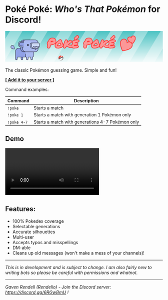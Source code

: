 
# Poké Poké: *Who's That Pokémon* for Discord!
![header](Artwork/header.png "header")

The classic Pokémon guessing game. Simple and fun!

**[\[ Add it to your server \]](https://discordapp.com/api/oauth2/authorize?client_id=616001226718314517&permissions=378944&scope=bot)**

Command examples:

| Command | Description |
| --- | --- |
| `!poke` | Starts a match |
| `!poke 1` | Starts a match with generation 1 Pokémon only |
| `!poke 4-7` | Starts a match with generations 4-7 Pokémon only |

## Demo
![Demo Video](Artwork/demo.webm)


## Features:
- 100% Pokedex coverage
- Selectable generations
- Accurate silhouettes
- Multi-user
- Accepts typos and misspellings
- DM-able
- Cleans up old messages (won't make a mess of your channels)!

---

*This is in development and is subject to change. I am also fairly new to writing bots so
please be careful with permissions and whatnot.*

---
*Gaven Rendell (Rendello) - Join the Discord server: https://discord.gg/6RGwBmU !*
